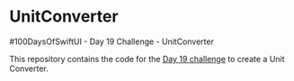 #  UnitConverter

\#100DaysOfSwiftUI - Day 19 Challenge - UnitConverter

This repository contains the code for the [Day 19 challenge](https://www.hackingwithswift.com/100/swiftui/19) to create a Unit Converter.
